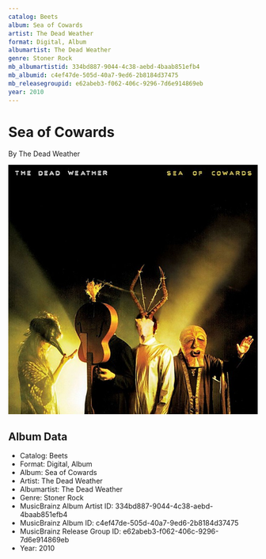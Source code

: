 ```yaml
---
catalog: Beets
album: Sea of Cowards
artist: The Dead Weather
format: Digital, Album
albumartist: The Dead Weather
genre: Stoner Rock
mb_albumartistid: 334bd887-9044-4c38-aebd-4baab851efb4
mb_albumid: c4ef47de-505d-40a7-9ed6-2b8184d37475
mb_releasegroupid: e62abeb3-f062-406c-9296-7d6e914869eb
year: 2010
---
```


# Sea of Cowards

By The Dead Weather

![](../../assets/beetscovers/The_Dead_Weather-Sea_of_Cowards.jpg)

## Album Data

- Catalog: Beets
- Format: Digital, Album
- Album: Sea of Cowards
- Artist: The Dead Weather
- Albumartist: The Dead Weather
- Genre: Stoner Rock
- MusicBrainz Album Artist ID: 334bd887-9044-4c38-aebd-4baab851efb4
- MusicBrainz Album ID: c4ef47de-505d-40a7-9ed6-2b8184d37475
- MusicBrainz Release Group ID: e62abeb3-f062-406c-9296-7d6e914869eb
- Year: 2010

